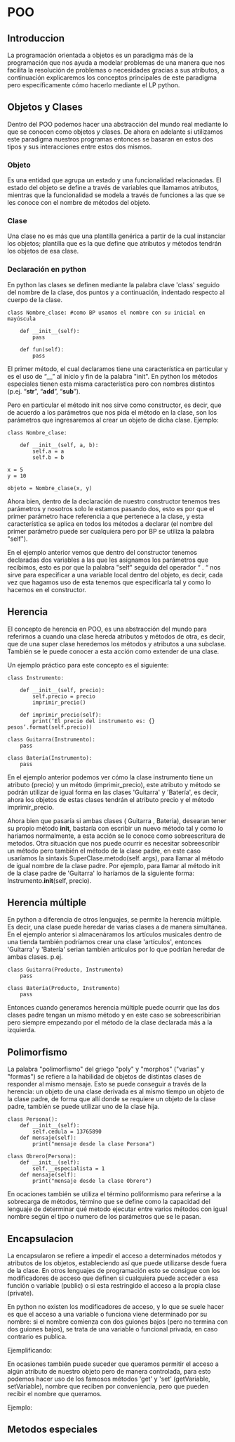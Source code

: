 # POO

## Introduccion
La programación orientada a objetos es un paradigma más de la programación que nos ayuda a modelar problemas de una manera que nos facilita la resolución de problemas o necesidades gracias a sus atributos, a continuación explicaremos los conceptos principales de este paradigma pero específicamente cómo hacerlo mediante el LP python.

## Objetos y Clases
Dentro del POO podemos hacer una abstracción del mundo real mediante lo que se conocen como objetos y clases. De ahora en adelante si utilizamos este paradigma nuestros programas entonces se basaran en estos dos tipos y sus interacciones entre estos dos mismos.

###    Objeto 
Es una entidad que agrupa un estado y una funcionalidad relacionadas. El estado del objeto se define a través de variables que llamamos atributos, mientras que la funcionalidad se modela a través de funciones a las que se les conoce con el nombre de métodos del objeto.  

###    Clase
Una clase no es más que una plantilla genérica a partir de la cual instanciar los objetos; plantilla que es la que define que atributos y métodos tendrán los objetos de esa clase.

###    Declaración en python
En python las clases se definen mediante la palabra clave 'class' seguido del nombre de la clase, dos puntos y a continuación, indentado respecto  al cuerpo de la clase.
 
    class Nombre_clase: #como BP usamos el nombre con su inicial en mayúscula

        def __init__(self):
            pass

        def fun(self):
            pass


El primer método, el cual declaramos tiene una característica en particular y es el uso de “__” al inicio y fin de la palabra "init". 
En python los métodos especiales tienen esta misma característica pero con nombres distintos (p.ej.  “__str__”, “__add__”, “__sub__”).

Pero en particular el método init nos sirve como constructor, es decir, que de acuerdo a los parámetros que nos pida el método en la clase, son los parámetros que ingresaremos al crear un objeto de dicha clase. Ejemplo:

    class Nombre_clase:

        def __init__(self, a, b):
            self.a = a
            self.b = b

    x = 5
    y = 10

    objeto = Nombre_clase(x, y)


Ahora bien, dentro de la declaración de nuestro constructor tenemos tres parámetros y nosotros solo le estamos pasando dos, esto es por que el primer parámetro hace referencia a que pertenece a la clase, y esta característica se aplica en todos los métodos a declarar (el nombre del primer parámetro puede ser cualquiera pero por BP se utiliza la palabra "self").

En el ejemplo anterior vemos que dentro del constructor tenemos declaradas dos variables a las que les asignamos los parámetros que recibimos, esto es por que la palabra "self" seguida del operador “ . “ nos sirve para especificar a una variable local dentro del objeto, es decir, cada vez que hagamos uso de esta tenemos que especificarla tal y como lo hacemos en el constructor.

## Herencia 
 
El concepto de herencia en POO, es una abstracción del mundo para referirnos a cuando una clase hereda atributos y métodos de otra, es decir, que de una super clase heredemos los métodos y atributos a una subclase. También se le puede conocer a esta acción como extender de una clase.

Un ejemplo práctico para este concepto es el siguiente:

    class Instrumento:

        def __init__(self, precio):
            self.precio = precio
            imprimir_precio()

        def imprimir_precio(self):
            print(‘El precio del instrumento es: {} pesos’.format(self.precio))

    class Guitarra(Instrumento):
        pass

    class Batería(Instrumento):
        pass
    
En el ejemplo anterior podemos ver cómo la clase instrumento tiene un atributo (precio) y un método (imprimir_precio), este atributo y método se podrán utilizar de igual forma en las clases 'Guitarra' y 'Batería', es decir, ahora los objetos de estas clases tendrán el atributo precio y el método imprimir_precio.

Ahora bien que pasaría si ambas clases ( Guitarra , Bateria), desearan tener su propio método __init__, bastaría con escribir un nuevo método tal y como lo haríamos normalmente, a esta acción se le conoce como sobreescritura de metodos. Otra situación que nos puede ocurrir es necesitar sobreescribir un método pero también el método de la clase padre, en este caso usaríamos la sintaxis SuperClase.metodo(self. args), para llamar al método de igual nombre de la clase padre. Por ejemplo, para llamar al método init de la clase padre de 'Guitarra' lo haríamos de la siguiente forma: Instrumento.__init__(self, precio).

## Herencia múltiple

En python a diferencia de otros lenguajes, se permite la herencia múltiple. Es decir, una clase puede heredar de varias clases a de manera simultánea. En el ejemplo anterior si almacenáramos los artículos musicales dentro de una tienda también podríamos crear una clase 'artículos', entonces 'Guitarra' y 'Batería' serian también artículos por lo que podrían heredar de ambas clases. p.ej.

    class Guitarra(Producto, Instrumento)
        pass

    class Batería(Producto, Instrumento)
        pass

Entonces cuando generamos herencia múltiple puede ocurrir que las dos clases padre tengan un mismo método y en este caso se sobreescribirian pero siempre empezando por el método de la clase declarada más a la izquierda.

## Polimorfismo

La palabra "polimorfismo" del griego "poly" y "morphos" ("varias" y "formas") se refiere a la habilidad de objetos de distintas clases de responder al mismo mensaje. Esto se puede conseguir a través de la herencia: un objeto de una clase derivada es al mismo tiempo un objeto de la clase padre, de forma que allí donde se requiere un objeto de la clase padre, también se puede utilizar uno de la clase hija.

    class Persona():
        def __init__(self):
            self.cedula = 13765890
        def mensaje(self):
            print("mensaje desde la clase Persona")

    class Obrero(Persona):
        def __init__(self):
            self.__especialista = 1
        def mensaje(self):
            print("mensaje desde la clase Obrero")

En ocaciones también se utiliza el término poliformismo para referirse a la sobrecarga de métodos, término que se define como la capacidad del lenguaje de determinar qué metodo ejecutar entre varios métodos con igual nombre según el tipo o numero de los parámetros que se le pasan.
 
## Encapsulacion

La encapsularon se refiere a impedir el acceso a determinados métodos y atributos de los objetos, estableciendo así que puede utilizarse desde fuera de la clase. En otros lenguajes de programación esto se consigue con los modificadores de acceso que definen si cualquiera puede acceder a esa función o variable (public) o si esta restringido el acceso a la propia clase (private).

En python no existen los modificadores de acceso, y lo que se suele hacer es que el acceso a una variable o funciona viene determinado por su nombre: si el nombre comienza con dos guiones bajos (pero no termina con dos guiones bajos), se trata de una variable o funcional privada, en caso contrario es publica.

Ejemplificando:

En ocasiones también puede suceder que queramos permitir el acceso a algún atributo de nuestro objeto pero de manera controlada, para esto podemos hacer uso de los famosos métodos 'get' y 'set' (getVariable, setVariable), nombre que reciben por conveniencia, pero que pueden recibir el nombre que queramos. 

Ejemplo:

## Metodos especiales

